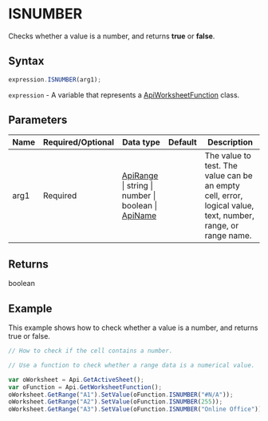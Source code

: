 # ISNUMBER

Checks whether a value is a number, and returns **true** or **false**.

## Syntax

```javascript
expression.ISNUMBER(arg1);
```

`expression` - A variable that represents a [ApiWorksheetFunction](../ApiWorksheetFunction.md) class.

## Parameters

| **Name** | **Required/Optional** | **Data type** | **Default** | **Description** |
| ------------- | ------------- | ------------- | ------------- | ------------- |
| arg1 | Required | [ApiRange](../../ApiRange/ApiRange.md) \| string \| number \| boolean \| [ApiName](../../ApiName/ApiName.md) |  | The value to test. The value can be an empty cell, error, logical value, text, number, range, or range name. |

## Returns

boolean

## Example

This example shows how to check whether a value is a number, and returns true or false.

```javascript editor-xlsx
// How to check if the cell contains a number.

// Use a function to check whether a range data is a numerical value.

var oWorksheet = Api.GetActiveSheet();
var oFunction = Api.GetWorksheetFunction();
oWorksheet.GetRange("A1").SetValue(oFunction.ISNUMBER("#N/A"));
oWorksheet.GetRange("A2").SetValue(oFunction.ISNUMBER(255));
oWorksheet.GetRange("A3").SetValue(oFunction.ISNUMBER("Online Office"));
```
